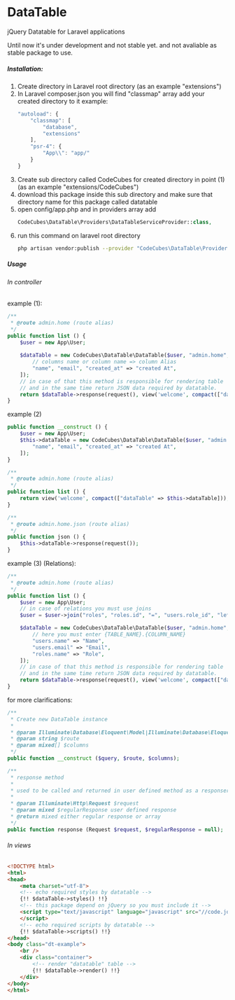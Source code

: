 # DataTable
jQuery Datatable for Laravel applications

Until now it's under development and not stable yet. and not avaliable as stable package to use.

##### Installation:
1) Create directory in Laravel root directory (as an example "extensions")
2) In Laravel composer.json you will find "classmap" array add your created directory to it example:
    ```js
    "autoload": {
        "classmap": [
            "database",
            "extensions"
        ],
        "psr-4": {
            "App\\": "app/"
        }
    }
    ```
3) Create sub directory called CodeCubes for created directory in point (1) (as an example "extensions/CodeCubes")
4) download this package inside this sub directory and make sure that directory name for this package called datatable
5) open config/app.php and in providers array add 
    ```php
    CodeCubes\DataTable\Providers\DataTableServiceProvider::class,
    ```
6) run this command on laravel root directory
    ```sh
    php artisan vendor:publish --provider "CodeCubes\DataTable\Providers\DataTableServiceProvider"
    ```
    
##### Usage

###### In controller

example (1):
```php
/**
 * @route admin.home (route alias)
 */
public function list () {
    $user = new App\User;
    
    $dataTable = new CodeCubes\DataTable\DataTable($user, "admin.home", [
        // columns name or column name => column Alias
        "name", "email", "created_at" => "created At", 
    ]);
    // in case of that this method is responsible for rendering table
    // and in the same time return JSON data required by datatable.
    return $dataTable->response(request(), view('welcome', compact(["dataTable"])));
}
```

example (2)
```php
public function __construct () {
    $user = new App\User;
	$this->dataTable = new CodeCubes\DataTable\DataTable($user, "admin.home.json", [
        "name", "email", "created_at" => "created At",
	]);
}

/**
 * @route admin.home (route alias)
 */
public function list () {
	return view('welcome', compact(["dataTable" => $this->dataTable]));
}

/**
 * @route admin.home.json (route alias)
 */
public function json () {
    $this->dataTable->response(request());
}
```
example (3) (Relations):
```php
/**
 * @route admin.home (route alias)
 */
public function list () {
    $user = new App\User;
    // in case of relations you must use joins
    $user = $user->join("roles", "roles.id", "=", "users.role_id", "left");

	$dataTable = new CodeCubes\DataTable\DataTable($user, "admin.home", [
	    // here you must enter {TABLE_NAME}.{COLUMN_NAME}
		"users.name" => "Name",
		"users.email" => "Email",
		"roles.name" => "Role",
    ]);
    // in case of that this method is responsible for rendering table
    // and in the same time return JSON data required by datatable.
    return $dataTable->response(request(), view('welcome', compact(["dataTable"])));
}
```

for more clarifications:
```php
/**
 * Create new DataTable instance
 *
 * @param Illuminate\Database\Eloquent\Model|Illuminate\Database\Eloquent\Builder $query
 * @param string $route
 * @param mixed[] $columns
 */
public function __construct ($query, $route, $columns);

/**
 * response method
 *
 * used to be called and returned in user defined method as a responser
 *
 * @param Illuminate\Http\Request $request
 * @param mixed $regularResponse user defined response
 * @return mixed either regular response or array
 */
public function response (Request $request, $regularResponse = null);
```

###### In views
```html
<!DOCTYPE html>
<html>
<head>
    <meta charset="utf-8">
    <!-- echo required styles by datatable -->
    {!! $dataTable->styles() !!}
    <!-- this package depend on jQuery so you must include it -->
    <script type="text/javascript" language="javascript" src="//code.jquery.com/jquery-1.12.4.js">
    </script>
    <!-- echo required scripts by datatable -->
    {!! $dataTable->scripts() !!}
</head>
<body class="dt-example">
    <br />
    <div class="container">
        <!-- render "datatable" table -->
        {!! $dataTable->render() !!}
    </div>
</body>
</html>
```